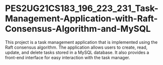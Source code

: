 # PES2UG21CS183_196_223_231_Task-Management-Application-with-Raft-Consensus-Algorithm-and-MySQL
This project is a task management application that is implemented using the Raft consensus algorithm. The application allows users to create, read, update, and delete tasks stored in a MySQL database. It also provides a front-end interface for easy interaction with the task manager. 
